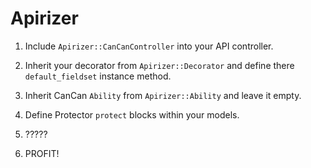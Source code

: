 Apirizer
=======

1. Include ```Apirizer::CanCanController``` into your API controller.

2. Inherit your decorator from ```Apirizer::Decorator```
and define there ```default_fieldset``` instance method.

3. Inherit CanCan ```Ability``` from ```Apirizer::Ability```
and leave it empty.

4. Define Protector ```protect``` blocks within your models.

5. ?????

6. PROFIT!
